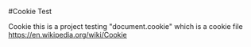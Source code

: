 #Cookie Test

Cookie this is a project testing "document.cookie" which is a cookie file https://en.wikipedia.org/wiki/Cookie
